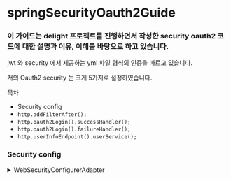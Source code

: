 # springSecurityOauth2Guide

### 이 가이드는 delight 프로젝트를 진행하면서 작성한 security oauth2 코드에 대한 설명과 이유, 이해를 바탕으로 하고 있습니다.

jwt 와 security 에서 제공하는 yml 파일 형식의 인증을 따르고 있습니다.       

저의 Oauth2 security 는 크게 5가지로 설정하였습니다.

목차
* Security config
* `http.addFilterAfter();`
* `http.oauth2Login().successHandler();`
* `http.oauth2Login().failureHandler();`
* `http.userInfoEndpoint().userService();`


### Security config

   <details>
   <summary>
   WebSecurityConfigurerAdapter
   </summary>
   <br>

   ```java
   /**
    * @Created by Doe
    * @Date: 2021/07/29
    */
   
   @RequiredArgsConstructor
   @EnableWebSecurity
   public class SecurityConfig extends WebSecurityConfigurerAdapter {
   
       private final CustomOAuth2UserService customOAuth2UserService;
       private final JWTAuthenticationFilter jwtAuthenticationFilter;
       private final CustomAuthenticationSuccessHandler customAuthenticationSuccessHandler;
       private final CustomAuthenticationFailureHandler customAuthenticationFailureHandler;
   
       @Override
       protected void configure(HttpSecurity http) throws Exception {
           
           http.csrf().disable()
                   .authorizeRequests().antMatchers("/", "/h2-console").permitAll()
                   .antMatchers("/restricted").authenticated();
   
           http.addFilterAfter(jwtAuthenticationFilter, BasicAuthenticationFilter.class);
           
           http.oauth2Login()
                   .successHandler(customAuthenticationSuccessHandler)
                   .failureHandler(customAuthenticationFailureHandler)
                   .userInfoEndpoint().userService(customOAuth2UserService);
       }
   }
   ```
   <br>

   이 구조를 간단하게 설명해드리자면,   
   <br>
   로그인 성공 -> `oauth2Login().successHandler`   
   로그인 실패 -> `oauth2Login().failureHandler`   
   회원정보 들어옴 -> `userInfoEndpoint().userService`      
   요청 들어오면 필터 실행 -> `http.addFilterAfter`   
   와 같이 실행됩니다.   
   <br>
   

   그 인자들로 들어가는   
   ```java
   private final CustomOAuth2UserService customOAuth2UserService;
   private final JWTAuthenticationFilter jwtAuthenticationFilter;
   private final CustomAuthenticationSuccessHandler customAuthenticationSuccessHandler;
   private final CustomAuthenticationFailureHandler customAuthenticationFailureHandler;
   ```
   는 모두 만들어진 class 입니다.      
   <br>

   CustomOAuth2UserService 는    
   ![](img/implements%20OAuth2UserService.PNG)       
   의 구조로 들어가야 하기에   
   ```java
   CustomOAuth2UserService implements OAuth2UserService<OAuth2UserRequest, OAuth2User>
   ```
   다음과 같이 implements 합니다.   

   마찬가지로 모두 security 가 원하는 형식으로 맟춰줍니다.       
   ![](img/implements%20AuthenticationSuccessHandler.PNG)      
   ```java
   CustomAuthenticationSuccessHandler implements AuthenticationSuccessHandler
   ```
   ![](img/implements%20AuthenticationFailureHandler.PNG)   
   ```java
   CustomAuthenticationFailureHandler implements AuthenticationFailureHandler 
   ```
   <br>
   
   여기에서 jwt 필터를 설정하는 경우    
   ![](img/implements%20Filter.PNG)    
   다음과 같이 Filter 의 구조를 요구하는데   
   ```java
   JWTAuthenticationFilter extends OncePerRequestFilter
   ```
   저는 [OncePerRequestFilter](https://stackoverflow.com/questions/13152946/what-is-onceperrequestfilter) 를 사용하였습니다.   
   하나의 request 에 한번만 필터가 수행되게 규정하는 놈입니다.   
   JWT 의 유저가 실제 DB 상의 유저인지 확인하기 위해서는 쿼리가 실행되는데 
   이 쿼리가 최소한으로 실행되는 것이 좋다고 판단하여 채택하였습니다.   
   <br>

   그리고    
   ```java
   http.addFilterAfter(jwtAuthenticationFilter, BasicAuthenticationFilter.class);
   ```
   이 코드에서 addFilterAfter 는 security 에서 돌아가는 filter 사이에 어디에다가 넣을것이냐? 를 묻습니다.   
   그래서 해당 필터는 BasicAuthenticationFilter 이후에 실행됩니다.

   ![](img/securityFilterChain.PNG)   

   실제로 넣는 위치는 RememberMeAuthenticationFilter 이전에만 넣으신다면 어디든 상관 없습니다.   
   <br>

   필터 설명
   * SecurityContextPersistenceFilter - 요청(request)전에, SecurityContextRepository에서 받아온 정보를 SecurityContextHolder에 주입합니다.
   * LogoutFilter - 주체(Principal)의 로그아웃을 진행합니다. 주체는 보통 유저를 말합니다.
   * UsernamePasswordAuthenticationFilter - (로그인) 인증 과정을 진행합니다.
   * DefaultLoginPageGeneratingFilter - 사용자가 별도의 로그인 페이지를 구현하지 않은 경우, 스프링에서 기본적으로 설정한 로그인 페이지를 처리합니다.
   * BasicAuthenticationFilter - HTTP 요청의 (BASIC)인증 헤더를 처리하여 결과를 SecurityContextHolder에 저장합니다.
   * RememberMeAuthenticationFilter - SecurityContext에 인증(Authentication) 객체가 있는지 확인하고RememberMeServices를 구현한 객체의 요청이 있을 경우, Remember-Me(ex 사용자가 바로 로그인을 하기 위해서 저장 한 아이디와 패스워드)를 인증 토큰으로 컨텍스트에 주입합니다.
   * AnonymousAuthenticationFilter - SecurityContextHolder에 인증(Authentication) 객체가 있는지 확인하고, 필요한 경우 Authentication 객체를 주입합니다.
   * SessionManagementFilter - 요청이 시작된 이 후 인증된 사용자 인지 확인하고, 인증된 사용자일 경우SessionAuthenticationStrategy를 호출하여 세션 고정 보호 메커니즘을 활성화하거나 여러 동시 로그인을 확인하는 것과 같은 세션 관련 활동을 수행합니다.
   * ExceptionTranslationFilter - 필터 체인 내에서 발생(Throw)되는 모든 예외(AccessDeniedException, AuthenticationException)를 처리합니다.
   * FilterSecurityInterceptor - HTTP 리소스의 보안 처리를 수행합니다.   
   
   [출처 https://siyoon210.tistory.com/32](https://siyoon210.tistory.com/32)     
   <br>

   글을 유심히 읽어보시면   
   RememberMeAuthenticationFilter 이후부터 SecurityContext 의 Authentication 객체를 사용합니다.    
   그럼으로 Authentication 객체가 제대로 사용되기 위해서 그 이전에 jwt 에서 받아 Authentication 객체를 저장해야 합니다.    
   </details>
   <br>
